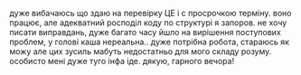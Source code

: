 дуже вибачаюсь що здаю на перевірку ЦЕ і с просрочкою терміну. 
воно працює, але адекватний росподіл коду по структурі я запоров.
не хочу писати виправдань, дуже багато часу йшло на вирішення поступових проблем, у голові каша нереальна..
дуже потрібна робота, стараюсь як можу але цих зусиль мабуть недостатньо для мого складу розуму. особисто мені дуже туго інфа іде.
дякую, гарного вечора! 
